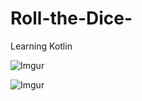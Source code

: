 # Roll-the-Dice-
Learning Kotlin

![Imgur](https://i.imgur.com/r4wlIK4.jpg)

![Imgur](https://i.imgur.com/tMaQEyb.jpg)
